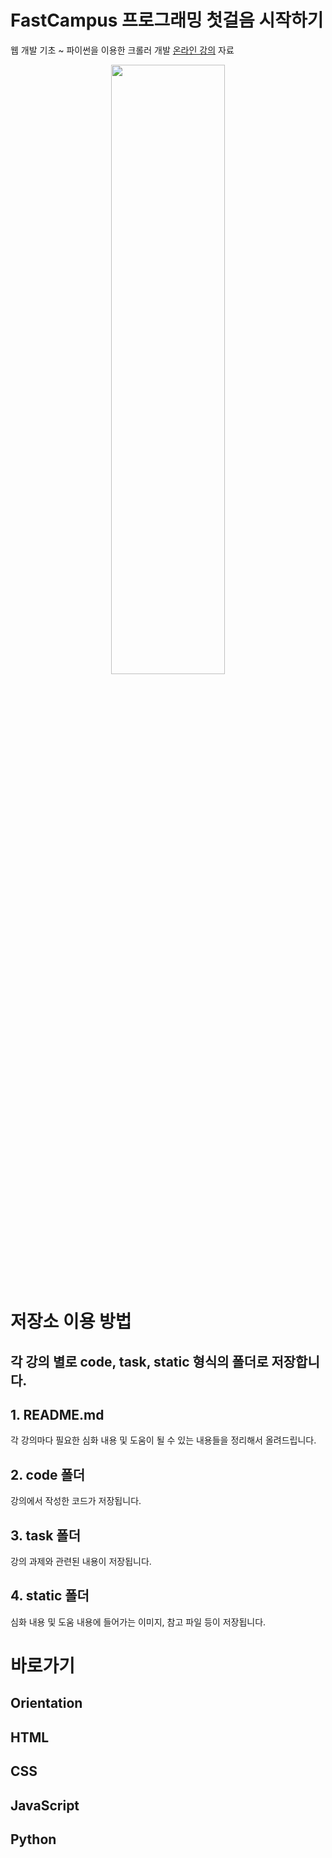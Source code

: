 # FastCampus 프로그래밍 첫걸음 시작하기

웹 개발 기초 ~ 파이썬을 이용한 크롤러 개발 [온라인 강의](http://www.fastcampus.co.kr/dev_online_introdev/) 자료

<p align="center">
    <img src="https://github.com/SeongJaeMoon/FastCampusWebPythonBasic/blob/master/oline-dev.png" width="60%" height="50%">
</p>

# 저장소 이용 방법 

## 각 강의 별로 code, task, static 형식의 폴더로 저장합니다.

## 1. README.md
각 강의마다 필요한 심화 내용 및 도움이 될 수 있는 내용들을 정리해서 올려드립니다.
## 2. code 폴더
강의에서 작성한 코드가 저장됩니다.
## 3. task 폴더
강의 과제와 관련된 내용이 저장됩니다.
## 4. static 폴더
심화 내용 및 도움 내용에 들어가는 이미지, 참고 파일 등이 저장됩니다.

# 바로가기
## Orientation


## HTML


## CSS


## JavaScript


## Python


